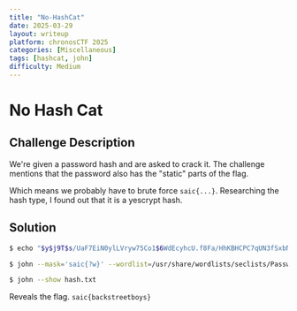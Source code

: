 ```yaml
---
title: "No-HashCat"
date: 2025-03-29
layout: writeup
platform: chronosCTF 2025
categories: [Miscellaneous]
tags: [hashcat, john]
difficulty: Medium
---
```


# No Hash Cat

## Challenge Description

We're given a password hash and are asked to crack it.
The challenge mentions that the password also has the "static" parts of the flag.

Which means we probably have to brute force `saic{...}`.
Researching the hash type, I found out that it is a yescrypt hash.

## Solution

```bash
$ echo "$y$j9T$s/UaF7EiN0ylLVryw75Co1$6WdEcyhcU.f8Fa/HhKBHCPC7qUN3fSxbNR3izAHNvE6" > hash.txt

$ john --mask='saic{?w}' --wordlist=/usr/share/wordlists/seclists/Passwords/Leaked-Databases/rockyou.txt --format=crypt hash.txt

$ john --show hash.txt
```

Reveals the flag.
`saic{backstreetboys}`
